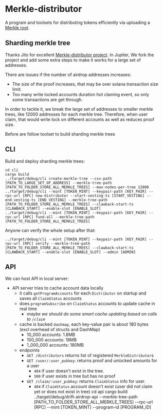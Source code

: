 # Merkle-distributor

A program and toolsets for distributing tokens efficiently via uploading a [Merkle root](https://en.wikipedia.org/wiki/Merkle_tree).

## Sharding merkle tree

Thanks Jito for excellent [Merkle-distributor project](https://github.com/jito-foundation/distributor). In Jupiter, We fork the project and add some extra steps to make it works for a large set of addresses.

There are issues if the number of airdrop addresses increases:
- The size of the proof increases, that may be over solana transaction size limit.
- Too many write locked accounts duration hot claming event, so only some transactions are get through.

In order to tackle it, we break the large set of addresses to smaller merkle trees, like 12000 addresses for each merkle tree. Therefore, when user claim, that would write lock on different accounts as well as reduces proof size.

Before are follow toolset to build sharding merkle trees

## CLI
Build and deploy sharding merkle trees:

```
cd cli
cargo build
../target/debug/cli create-merkle-tree --csv-path [PATH_TO_LARGE_SET_OF_ADDRESS] --merkle-tree-path [PATH_TO_FOLDER_STORE_ALL_MERKLE_TREES] --max-nodes-per-tree 12000
../target/debug/cli --mint [TOKEN_MINT] --keypair-path [KEY_PAIR] --rpc-url [RPC] new-distributor --start-vesting-ts [START_VESTING] --end-vesting-ts [END_VESTING] --merkle-tree-path [PATH_TO_FOLDER_STORE_ALL_MERKLE_TREES] --clawback-start-ts [CLAWBACK_START] --enable-slot [ENABLE_SLOT]
../target/debug/cli --mint [TOKEN_MINT] --keypair-path [KEY_PAIR] --rpc-url [RPC] fund-all --merkle-tree-path [PATH_TO_FOLDER_STORE_ALL_MERKLE_TREES]
```

Anyone can verify the whole setup after that:

```
../target/debug/cli --mint [TOKEN_MINT] --keypair-path [KEY_PAIR] --rpc-url [RPC] verify --merkle-tree-path [PATH_TO_FOLDER_STORE_ALL_MERKLE_TREES] --clawback-start-ts [CLAWBACK_START] --enable-slot [ENABLE_SLOT] --admin [ADMIN]
```

## API
We can host API in local server:

* API server tries to cache account data locally
    * it calls `getProgramAccounts` for each `Distributor` on startup and saves all `ClaimStatus` accounts
    * does `programSubscribe` on `ClaimStatus` accounts to update cache in real time
        * _maybe we should do some smart cache updating based on calls to `/claim`_
    * cache is backed `dashmap`, each key-value pair is about 180 bytes (excl overhead of structs and DashMap)
        * 10_000 accounts: 1.8MB
        * 100_000 accounts: 18MB
        * 1_000_000 accounts: 180MB
    * endpoints
        * `GET /distributors` returns list of registered `MerkleDistributor`s
        * `GET /user/:user_pubkey`: returns proof and unlocked amounts for a user
            * `404` if user doesn't exist in the tree.
            * `500` if user exists in tree but has no proof
        * `GET /claim/:user_pubkey`: returns `ClaimStatus` info for user.
            * `404` if `ClaimStatus` account doesn't exist (user did not claim yet or does not exist in tree)
cd api
cargo build
../target/debug/drift-airdrop-api --merkle-tree-path [PATH_TO_FOLDER_STORE_ALL_MERKLE_TREES] --rpc-url [RPC] --mint [TOKEN_MINT] --program-id [PROGRAM_ID]
```